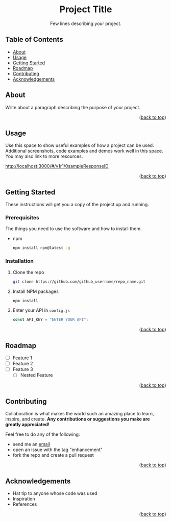 <!--
# Steven G. Opferman | steven.g.opferman@gmail.com
# My personal template for README.md files, because I'm lazy :P
# Adapted from:
#   https://github.com/othneildrew/Best-README-Template/
#   https://github.com/kylelobo/The-Documentation-Compendium/
-->

<!--
<p align="center">
  <a href="" rel="noopener">
 <img width=200px height=200px src="https://i.imgur.com/6wj0hh6.jpg" alt="Project logo"></a>
</p>
-->

<h1 align="center">Project Title</h1>
<div id="top"></div>

<!--
The cute little icon things.

<div align="center">

[![Status](https://img.shields.io/badge/status-active-success.svg)]()
[![GitHub Issues](https://img.shields.io/github/issues/kylelobo/The-Documentation-Compendium.svg)](https://github.com/kylelobo/The-Documentation-Compendium/issues)
[![GitHub Pull Requests](https://img.shields.io/github/issues-pr/kylelobo/The-Documentation-Compendium.svg)](https://github.com/kylelobo/The-Documentation-Compendium/pulls)
[![License](https://img.shields.io/badge/license-MIT-blue.svg)](/LICENSE)

</div>
-->

<p align="center">
Few lines describing your project.
<br>
</p>

## Table of Contents

- [About](#about)
- [Usage](#usage)
- [Getting Started](#getting_started)
- [Roadmap](#roadmap)
- [Contributing](#contributing)
- [Acknowledgements](#acknowledgements)

## About <a name="about"></a>

Write about a paragraph describing the purpose of your project.

<p align="right">(<a href="#top">back to top</a>)</p>

## Usage <a name="usage"></a>

Use this space to show useful examples of how a project can be used. Additional screenshots, code examples and demos work well in this space. You may also link to more resources.

<http://localhost:3000/#/v1r1/0sampleResponseID>

<!-- _For more examples, please refer to the [Documentation](https://example.com)_ -->

<p align="right">(<a href="#top">back to top</a>)</p>

## Getting Started <a name="getting_started"></a>

These instructions will get you a copy of the project up and running.

### Prerequisites

The things you need to use the software and how to install them.

- npm

    ```sh
    npm install npm@latest -g
    ```

### Installation

1. Clone the repo

    ```sh
    git clone https://github.com/github_username/repo_name.git
    ```

2. Install NPM packages

    ```sh
    npm install
    ```

3. Enter your API in `config.js`

    ```js
    const API_KEY = "ENTER YOUR API";
    ```

<p align="right">(<a href="#top">back to top</a>)</p>

## Roadmap <a name="roadmap"></a>

- [ ] Feature 1
- [ ] Feature 2
- [ ] Feature 3
  - [ ] Nested Feature

<!--
See the [open issues](https://github.com/github_username/repo_name/issues) for a full list of proposed features (and known issues).
-->

<p align="right">(<a href="#top">back to top</a>)</p>

## Contributing <a name="contributing"></a>

Collaboration is what makes the world such an amazing place to learn, inspire, and create. **Any contributions or suggestions you make are greatly appreciated!**

Feel free to do any of the following:

- send me an [email](mailto:steven.g.opferman@gmail.com)
- open an issue with the tag "enhancement"
- fork the repo and create a pull request

<p align="right">(<a href="#top">back to top</a>)</p>

## Acknowledgements <a name="acknowledgements"></a>

- Hat tip to anyone whose code was used
- Inspiration
- References

<p align="right">(<a href="#top">back to top</a>)</p>
